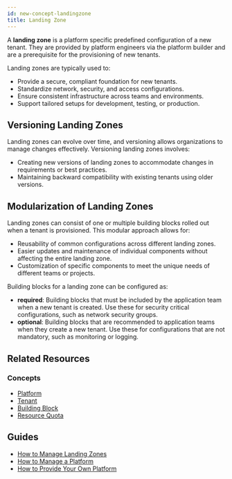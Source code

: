 ```yaml
---
id: new-concept-landingzone
title: Landing Zone
---
```

A **landing zone** is a platform specific predefined configuration of a new tenant. They are provided by platform engineers via the platform builder and are a prerequisite for the provisioning of new tenants.

Landing zones are typically used to:

- Provide a secure, compliant foundation for new tenants.
- Standardize network, security, and access configurations.
- Ensure consistent infrastructure across teams and environments.
- Support tailored setups for development, testing, or production.

## Versioning Landing Zones

Landing zones can evolve over time, and versioning allows organizations to manage changes effectively. Versioning landing zones involves:

- Creating new versions of landing zones to accommodate changes in requirements or best practices.
- Maintaining backward compatibility with existing tenants using older versions.

## Modularization of Landing Zones

Landing zones can consist of one or multiple building blocks rolled out when a tenant is provisioned. This modular approach allows for:

- Reusability of common configurations across different landing zones.
- Easier updates and maintenance of individual components without affecting the entire landing zone.
- Customization of specific components to meet the unique needs of different teams or projects.

Building blocks for a landing zone can be configured as:

- **required**: Building blocks that must be included by the application team when a new tenant is created. Use these for security critical configurations, such as network security groups.
- **optional**: Building blocks that are recommended to application teams when they create a new tenant. Use these for configurations that are not mandatory, such as monitoring or logging.

## Related Resources

### Concepts

- [Platform](new-concept-platform.md)
- [Tenant](new-concept-tenant.md)
- [Building Block](new-concept-buildingblock.md)
- [Resource Quota](new-concept-resource-quota.md)

## Guides

- [How to Manage Landing Zones](new-guide-how-to-manage-landing-zones.md)
- [How to Manage a Platform](new-guide-how-to-manage-a-platform.md)
- [How to Provide Your Own Platform](new-guide-how-to-provide-your-own-platform.md)